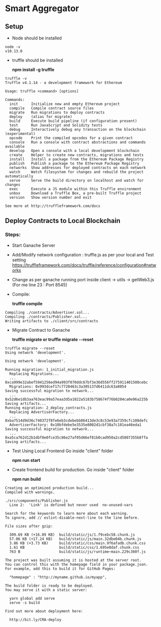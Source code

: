 # Smart Aggregator


## Setup
 
 * Node should be installed

```
node -v
v10.13.0

```

* truffle should be installed

  **npm install -g truffle**

```
truffle -v
Truffle v4.1.14 - a development framework for Ethereum

Usage: truffle <command> [options]

Commands:
  init      Initialize new and empty Ethereum project
  compile   Compile contract source files
  migrate   Run migrations to deploy contracts
  deploy    (alias for migrate)
  build     Execute build pipeline (if configuration present)
  test      Run JavaScript and Solidity tests
  debug     Interactively debug any transaction on the blockchain (experimental)
  opcode    Print the compiled opcodes for a given contract
  console   Run a console with contract abstractions and commands available
  develop   Open a console with a local development blockchain
  create    Helper to create new contracts, migrations and tests
  install   Install a package from the Ethereum Package Registry
  publish   Publish a package to the Ethereum Package Registry
  networks  Show addresses for deployed contracts on each network
  watch     Watch filesystem for changes and rebuild the project automatically
  serve     Serve the build directory on localhost and watch for changes
  exec      Execute a JS module within this Truffle environment
  unbox     Download a Truffle Box, a pre-built Truffle project
  version   Show version number and exit

See more at http://truffleframework.com/docs

```

## Deploy Contracts to Local Blockchain

### Steps:

* Start Ganache Server

* Add/Modify network configuration : truffle.js as per your local and Test setting
    https://truffleframework.com/docs/truffle/reference/configuration#networks

* Change as per ganache running port inside client -> utils -> getWeb3.js (For me line 23 : Port 8545)

* Compile:

  **truffle compile**

```
Compiling ./contracts/Advertiser.sol...
Compiling ./contracts/Publisher.sol...
Writing artifacts to ./client/src/contracts

```

* Migrate Contract to Ganache

  **truffle migrate or truffle migrate --reset**

```
truffle migrate --reset
Using network 'development'.

Using network 'development'.

Running migration: 1_initial_migration.js
  Replacing Migrations...
  ... 0xca999e32abef5941256ed94a993f070ddc67bf3e36d556ff275911401508cebc
  Migrations: 0x993dcef17c7728463c3a305137d6411dc63a8054
Saving successful migration to network...
  ... 0x52d6e1db3aa763eac99a57eaa3d5a1022a5183b758674f76b0204ca0e96a225b
Saving artifacts...
Running migration: 2_deploy_contracts.js
  Replacing AdvertiserFactory...
  ... 0xba7514d9d36c740372f8fe6eb3cdebebb86413de3c8c53e93a7359cfc108defc
  AdvertiserFactory: 0x10bfdebe5e3535e8002d1cbf38a7c101ea46eda1
Saving successful migration to network...
  ... 0xa5ca762d12b1dbf0e0fce35c86e27af05d66ef81b0cad950a2cd5807355b8ffa
Saving artifacts...

```

* Test Using Local Frontend
Go inside "client" folder
    
  **npm run start**


* Create frontend build for production.
Go inside "client" folder
    
  **npm run build**

```
Creating an optimized production build...
Compiled with warnings.

./src/components/Publisher.js
  Line 2:  'Link' is defined but never used  no-unused-vars

Search for the keywords to learn more about each warning.
To ignore, add // eslint-disable-next-line to the line before.

File sizes after gzip:

  309.69 KB (+16.89 KB)  build/static/js/1.f9cebc58.chunk.js
  57.06 KB (+17.24 KB)   build/static/js/main.32dbe04b.chunk.js
  3.86 KB (+3.73 KB)     build/static/css/main.9f6afadb.chunk.css
  1.61 KB                build/static/css/1.695e0daf.chunk.css
  763 B                  build/static/js/runtime~main.229c360f.js

The project was built assuming it is hosted at the server root.
You can control this with the homepage field in your package.json.
For example, add this to build it for GitHub Pages:

  "homepage" : "http://myname.github.io/myapp",

The build folder is ready to be deployed.
You may serve it with a static server:

  yarn global add serve
  serve -s build

Find out more about deployment here:

  http://bit.ly/CRA-deploy

```